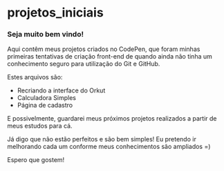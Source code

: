 # projetos_iniciais

### Seja muito bem vindo! 

Aqui contêm meus projetos criados no CodePen, que foram minhas primeiras tentativas de criação front-end de quando ainda não tinha um conhecimento seguro para utilização do Git e GitHub. 
 
 Estes arquivos são: 
 
* Recriando a interface do Orkut
* Calculadora Simples
* Página de cadastro

E possivelmente, guardarei meus próximos projetos realizados a partir de meus estudos para cá.

Já digo que não estão perfeitos e são bem simples!
Eu pretendo ir melhorando cada um conforme meus conhecimentos são ampliados =)

Espero que gostem!
